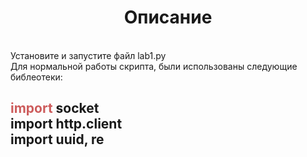 <a> <h1 align="center"> Описание </h1></a>
<br>
Установите и запустите файл lab1.py
<br>
Для нормальной работы скрипта, были использованы следующие библеотеки:
<body>
<h2>
  <font color="#CD5C5C">import</font> socket<br>
import http.client<br>
import uuid, re<br>
</h2></body>

